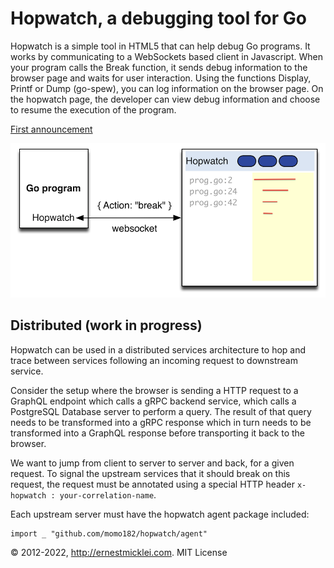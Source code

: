 # Hopwatch, a debugging tool for Go

Hopwatch is a simple tool in HTML5 that can help debug Go programs. 
It works by communicating to a WebSockets based client in Javascript.
When your program calls the Break function, it sends debug information to the browser page and waits for user interaction.
Using the functions Display, Printf or Dump (go-spew), you can log information on the browser page.
On the hopwatch page, the developer can view debug information and choose to resume the execution of the program.

[First announcement](https://ernestmicklei.com/2012/12/hopwatch-a-debugging-tool-for-go/)

![How](hopwatch_how.png)


## Distributed (work in progress)

Hopwatch can be used in a distributed services architecture to hop and trace between services following an incoming request to downstream service.

Consider the setup where the browser is sending a HTTP request to a GraphQL endpoint which calls a gRPC backend service, which calls a PostgreSQL Database server to perform a query. The result of that query needs to be transformed into a gRPC response which in turn needs to be transformed into a GraphQL response before transporting it back to the browser.

We want to jump from client to server to server and back, for a given request. 
To signal the upstream services that it should break on this request, the request must be annotated using a special HTTP header `x-hopwatch : your-correlation-name`.

Each upstream server must have the hopwatch agent package included:

    import _ "github.com/momo182/hopwatch/agent"


&copy; 2012-2022, http://ernestmicklei.com. MIT License 